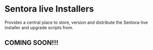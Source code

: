 # Sentora live Installers
 Provides a central place to store, version and distribute the Sentora-live installer and upgrade scripts from.

## COMING SOON!!!
